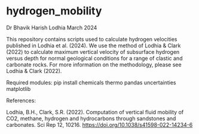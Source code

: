 # hydrogen_mobility
Dr Bhavik Harish Lodhia
March 2024

This repository contains scripts used to calculate hydrogen velocities published in Lodhia et al. (2024). We use the method of Lodhia & Clark (2022) to calculate maximum vertical velocity of subsurface hydrogen versus depth for normal geological conditions for a range of clastic and carbonate rocks. For more information on the methodology, please see Lodhia & Clark (2022).

Required modules:
pip install chemicals thermo pandas uncertainties matplotlib

References:

Lodhia, B.H., Clark, S.R. (2022). Computation of vertical fluid mobility of CO2, methane, hydrogen and hydrocarbons through sandstones and carbonates. Sci Rep 12, 10216. https://doi.org/10.1038/s41598-022-14234-6
